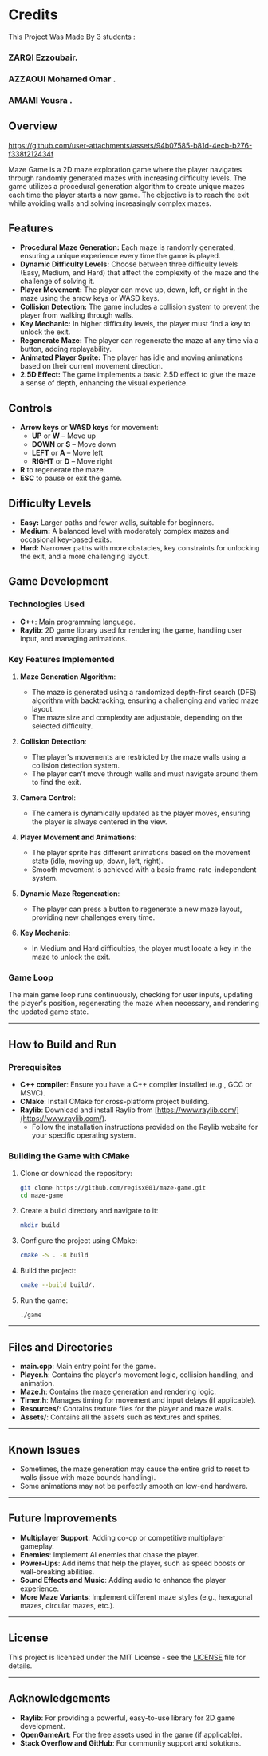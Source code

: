 # Credits
This Project Was Made By 3 students : 
### ZARQI Ezzoubair.
### AZZAOUI Mohamed Omar .
### AMAMI Yousra .

## Overview


https://github.com/user-attachments/assets/94b07585-b81d-4ecb-b276-f338f212434f


Maze Game is a 2D maze exploration game where the player navigates through randomly generated mazes with increasing difficulty levels. The game utilizes a procedural generation algorithm to create unique mazes each time the player starts a new game. The objective is to reach the exit while avoiding walls and solving increasingly complex mazes.

## Features

- **Procedural Maze Generation:** Each maze is randomly generated, ensuring a unique experience every time the game is played.
- **Dynamic Difficulty Levels:** Choose between three difficulty levels (Easy, Medium, and Hard) that affect the complexity of the maze and the challenge of solving it.
- **Player Movement:** The player can move up, down, left, or right in the maze using the arrow keys or WASD keys.
- **Collision Detection:** The game includes a collision system to prevent the player from walking through walls.
- **Key Mechanic:** In higher difficulty levels, the player must find a key to unlock the exit.
- **Regenerate Maze:** The player can regenerate the maze at any time via a button, adding replayability.
- **Animated Player Sprite:** The player has idle and moving animations based on their current movement direction.
- **2.5D Effect:** The game implements a basic 2.5D effect to give the maze a sense of depth, enhancing the visual experience.

## Controls

- **Arrow keys** or **WASD keys** for movement:
  - **UP** or **W** – Move up
  - **DOWN** or **S** – Move down
  - **LEFT** or **A** – Move left
  - **RIGHT** or **D** – Move right
- **R** to regenerate the maze.
- **ESC** to pause or exit the game.

## Difficulty Levels

- **Easy:** Larger paths and fewer walls, suitable for beginners.
- **Medium:** A balanced level with moderately complex mazes and occasional key-based exits.
- **Hard:** Narrower paths with more obstacles, key constraints for unlocking the exit, and a more challenging layout.

## Game Development

### Technologies Used

- **C++**: Main programming language.
- **Raylib**: 2D game library used for rendering the game, handling user input, and managing animations.

### Key Features Implemented

1. **Maze Generation Algorithm**:

   - The maze is generated using a randomized depth-first search (DFS) algorithm with backtracking, ensuring a challenging and varied maze layout.
   - The maze size and complexity are adjustable, depending on the selected difficulty.

2. **Collision Detection**:

   - The player's movements are restricted by the maze walls using a collision detection system.
   - The player can’t move through walls and must navigate around them to find the exit.

3. **Camera Control**:

   - The camera is dynamically updated as the player moves, ensuring the player is always centered in the view.

4. **Player Movement and Animations**:

   - The player sprite has different animations based on the movement state (idle, moving up, down, left, right).
   - Smooth movement is achieved with a basic frame-rate-independent system.

5. **Dynamic Maze Regeneration**:

   - The player can press a button to regenerate a new maze layout, providing new challenges every time.

6. **Key Mechanic**:

   - In Medium and Hard difficulties, the player must locate a key in the maze to unlock the exit.

### Game Loop

The main game loop runs continuously, checking for user inputs, updating the player's position, regenerating the maze when necessary, and rendering the updated game state.

---

## How to Build and Run

### Prerequisites

- **C++ compiler**: Ensure you have a C++ compiler installed (e.g., GCC or MSVC).
- **CMake**: Install CMake for cross-platform project building.
- **Raylib**: Download and install Raylib from [https://www.raylib.com/](https://www.raylib.com/).
  - Follow the installation instructions provided on the Raylib website for your specific operating system.

### Building the Game with CMake

1. Clone or download the repository:

   ```bash
   git clone https://github.com/regisx001/maze-game.git
   cd maze-game
   ```

2. Create a build directory and navigate to it:

   ```bash
   mkdir build
   ```

3. Configure the project using CMake:

   ```bash
   cmake -S . -B build
   ```

4. Build the project:

   ```bash
   cmake --build build/.
   ```

5. Run the game:

   ```bash
   ./game
   ```

---

## Files and Directories

- **main.cpp**: Main entry point for the game.
- **Player.h**: Contains the player's movement logic, collision handling, and animation.
- **Maze.h**: Contains the maze generation and rendering logic.
- **Timer.h**: Manages timing for movement and input delays (if applicable).
- **Resources/**: Contains texture files for the player and maze walls.
- **Assets/**: Contains all the assets such as textures and sprites.

---

## Known Issues

- Sometimes, the maze generation may cause the entire grid to reset to walls (issue with maze bounds handling).
- Some animations may not be perfectly smooth on low-end hardware.

---

## Future Improvements

- **Multiplayer Support**: Adding co-op or competitive multiplayer gameplay.
- **Enemies**: Implement AI enemies that chase the player.
- **Power-Ups**: Add items that help the player, such as speed boosts or wall-breaking abilities.
- **Sound Effects and Music**: Adding audio to enhance the player experience.
- **More Maze Variants**: Implement different maze styles (e.g., hexagonal mazes, circular mazes, etc.).

---

## License

This project is licensed under the MIT License - see the [LICENSE](LICENSE) file for details.

---

## Acknowledgements

- **Raylib**: For providing a powerful, easy-to-use library for 2D game development.
- **OpenGameArt**: For the free assets used in the game (if applicable).
- **Stack Overflow and GitHub**: For community support and solutions.

